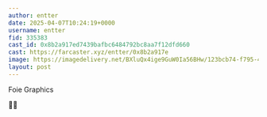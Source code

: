 ```yaml
---
author: entter
date: 2025-04-07T10:24:19+0000
username: entter
fid: 335383
cast_id: 0x8b2a917ed7439bafbc6484792bc8aa7f12dfd660
cast: https://farcaster.xyz/entter/0x8b2a917e
image: https://imagedelivery.net/BXluQx4ige9GuW0Ia56BHw/123bcb74-f795-4bbc-5adf-a12636de2400/original
layout: post
---
```


Foie Graphics

🤘🏻

<img src='https://imagedelivery.net/BXluQx4ige9GuW0Ia56BHw/123bcb74-f795-4bbc-5adf-a12636de2400/original' alt='' referrerpolicy='no-referrer'/>

